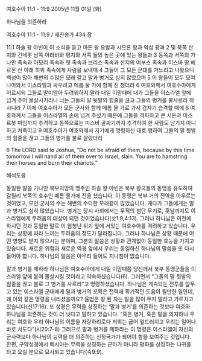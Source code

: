 여호수아 11:1 - 11:9 
2005년 11월 01일 (화)

하나님을 의존하라



여호수아 11:1 - 11:9 / 새찬송가 434 장


11:1 하솔 왕 야빈이 이 소식을 듣고 마돈 왕 요밥과 시므론 왕과 악삽 왕과 2 및 북쪽 산지와 긴네롯 남쪽 아라바와 평지와 서쪽 돌의 높은 곳에 있는 왕들과 3 동쪽과 서쪽의 가나안 족속과 아모리 족속과 헷 족속과 브리스 족속과 산지의 여부스 족속과 미스바 땅 헤르몬 산 아래 히위 족속에게 사람을 보내매 4 그들이 그 모든 군대를 거느리고 나왔으니 백성이 많아 해변의 수많은 모래 같고 말과 병거도 심히 많았으며 5 이 왕들이 모두 모여 나아와서 이스라엘과 싸우려고 메롬 물 가에 함께 진 쳤더라 6 여호와께서 여호수아에게 이르시되 그들로 말미암아 두려워하지 말라 내일 이맘때에 내가 그들을 이스라엘 앞에 넘겨 주어 몰살시키리니 너는 그들의 말 뒷발의 힘줄을 끊고 그들의 병거를 불사르라 하시니라 7 이에 여호수아가 모든 군사와 함께 메롬 물 가로 가서 갑자기 습격할 때에 8 여호와께서 그들을 이스라엘의 손에 넘겨 주셨기 때문에 그들을 격파하고 큰 시돈과 미스르봇 마임까지 추격하고 동쪽으로는 미스바 골짜기까지 추격하여 한 사람도 남기지 아니하고 쳐죽이고 9 여호수아가 여호와께서 자기에게 명령하신 대로 행하여 그들의 말 뒷발의 힘줄을 끊고 그들의 병거를 불로 살랐더라 

6 The LORD said to Joshua, “Do not be afraid of them, because by this time tomorrow I will hand all of them over to Israel, slain. You are to hamstring their horses and burn their chariots.”

해석도움





동일한 말씀 
가나안 북부지방의 맹주인 하솔 왕 야빈은 북부 왕국들의 동맹을 유도하여 갈릴리 북쪽의 호수인 메롬 물가에 진을 쳤습니다. 이 동맹은 북부 거의 전역을 아우르는 것이었고, 모인 군사의 수는 해변의 수다한 모래같이 많았습니다. 게다가 그들에게는 말과 병거도 심히 많았습니다. 병거는 당시 사회에서는 무적의 첨단 무기로, 훗날까지도 이스라엘에게 두려움의 대상이 되던 것이었습니다(삿1:9,4:13). 그러나 하나님은 이전에 하시던 것과 동일한 말로 이 엄청난 위기 앞에 서있는 여호수아를 격려하고 있습니다. 우리는 상황에 따라 느끼는 두려움의 정도가 달라집니다. 그러나 하나님은 상황 때문에 어떤 영향도 받지 않으시는 분이며, 그분의 말씀은 상황과 관계없이 동일한 효능을 가지고 있습니다. 새로운 위험과 새로운 역경 앞에서 우리는 동일하신 하나님의 말씀을 또 다시 들어야 합니다. 하나님의 말씀은 아무리 들어도 지나침이 없습니다. 

말과 병거를 제하라 
하나님은 여호수아에게 내일 이맘때쯤 당신께서 북부 동맹군들을 이스라엘 앞에 붙여 몰살시킬 것이라고 약속하셨습니다(6). 그러면서 “그들의 말 뒷발의 힘줄을 끊고 불로 그 병거를 사르라”고 명령하셨습니다. 하나님은 계속되는 전투를 앞두고 있는 이스라엘 군대에게 말과 병거의 포획은 전력에 획기적인 도움이 될만한 일인데, 왜 이와 같은 명령을 내리셨을까요? 율법은 왕 된 자는 말을 많이 두지 말라고 가르치고 있습니다(신17:16). 또 성경은 무력을 상징하는 ‘말과 병거’를 의존하는 것보다 여호와 하나님을 의존하는 것이 더 낫다고 말하고 있습니다. “혹은 병거, 혹은 말을 의지하나 우리는 여호와 우리 하나님의 이름을 자랑하리로다 저희는 굽어 엎드러지고 우리는 일어나 바로 서도다”(시20:7-8) 그러므로 말과 병거를 제하라는 이 명령은 이스라엘이 자신의 군사력보다 하나님의 능력을 더 의존하는 신정국가가 되어야 함을 보여주는 것입니다. 한편, 구약성경에서 메시아는 무력을 상징하는 군마가 아니라 평화를 상징하는 나귀를 타고 오실 분으로 묘사되고 있습니다(슥9:9).